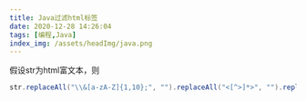 ```yaml
---
title: Java过滤html标签
date: 2020-12-28 14:26:04
tags: [编程,Java]
index_img: /assets/headImg/java.png
---
```


假设str为html富文本，则

```java
str.replaceAll("\\&[a-zA-Z]{1,10};", "").replaceAll("<[^>]*>", "").replaceAll("[(/>)<]", "")
```
